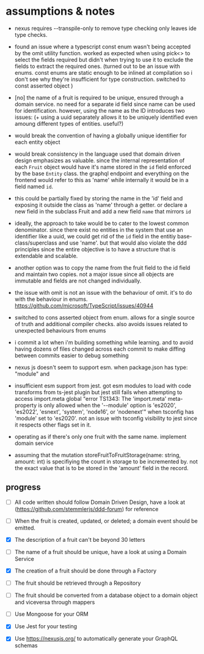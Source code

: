 # assumptions & notes

- nexus requires --transpile-only to remove type checking only leaves ide type checks.

- found an issue where a typescript const enum wasn't being accepted by the omit utility function. worked as expected when using pick<> to select the fields required but didn't when trying to use it to exclude the fields to extract the required ones. (turned out to be an issue with enums. const enums are static enough to be inlined at compilation so i don't see why they're insufficient for type construction. switched to const asserted object
  )

- [no] the name of a fruit is required to be unique, ensured through a domain service. no need for a separate id field since name can be used for identification. however, using the name as the ID introduces two issues: (+ using a uuid separately allows it to be uniquely identified even amoung different types of entities. useful?)

- would break the convention of having a globally unique identifier for each entity object

- would break consistency in the language used that domain driven design emphasizes as valuable. since the internal representation of each `Fruit` object would have it's name stored in the `id` field enforced by the base `Entity` class. the graphql endpoint and everything on the frontend would refer to this as 'name' while internally it would be in a field named `id`.

- this could be partially fixed by storing the name in the 'id' field and exposing it outside the class as 'name' through a getter. or declare a new field in the subclass Fruit and add a new field `name` that mirrors `id`

- ideally, the approach to take would be to cater to the lowest common denominator. since there exist no entities in the system that use an identifier like a uuid, we could get rid of the `id` field in the entitiy base-class/superclass and use 'name'. but that would also violate the ddd principles since the entire objective is to have a structure that is extendable and scalable.

- another option was to copy the name from the fruit field to the id field and maintain two copies. not a major issue since all objects are immutable and fields are not changed individually.

- the issue with omit is not an issue with the behaviour of omit. it's to do with the behaviour in enums.
  <https://github.com/microsoft/TypeScript/issues/40944>

- switched to cons asserted object from enum. allows for a single source of truth and additional compiler checks. also avoids issues related to unexpected behaviours from enums

- i commit a lot when i'm building something while learning. and to avoid having dozens of files changed across each commit to make diffing between commits easier to debug something

- nexus js doesn't seem to support esm. when package.json has type: "module" and

- insufficient esm support from jest. got esm modules to load with code transforms from ts-jest plugin but jest still fails when attempting to access import.meta global
  "error TS1343: The 'import.meta' meta-property is only allowed when the '--module' option is 'es2020', 'es2022', 'esnext', 'system', 'node16', or 'nodenext'" when tsconfig has 'module' set to 'es2020'. not an issue with tsconfig visibility to jest since it respects other flags set in it.

- operating as if there's only one fruit with the same name. implement domain service
- assuming that the mutation storeFruitToFruitStorage(name: string, amount: int) is specifiying the count in storage to be incremented by. not the exact value that is to be stored in the 'amount' field in the record.

## progress

- [ ] All code written should follow Domain Driven Design, have a look at (<https://github.com/stemmlerjs/ddd-forum>) for reference

- [ ] When the fruit is created, updated, or deleted; a domain event should be emitted.

- [x] The description of a fruit can't be beyond 30 letters

- [ ] The name of a fruit should be unique, have a look at using a Domain Service

- [x] The creation of a fruit should be done through a Factory

- [ ] The fruit should be retrieved through a Repository

- [ ] The fruit should be converted from a database object to a domain object and viceversa through mappers

- [ ] Use Mongoose for your ORM

- [x] Use Jest for your testing

- [x] Use <https://nexusjs.org/> to automatically generate your GraphQL schemas
